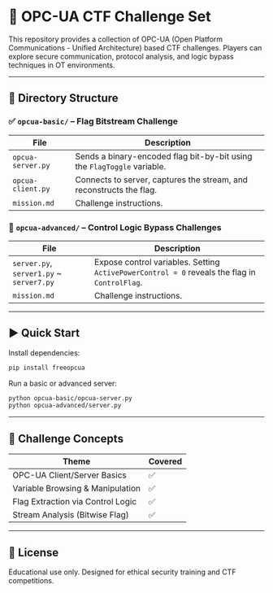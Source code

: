 
# 🔐 OPC-UA CTF Challenge Set

This repository provides a collection of OPC-UA (Open Platform Communications - Unified Architecture) based CTF challenges. Players can explore secure communication, protocol analysis, and logic bypass techniques in OT environments.

---

## 📁 Directory Structure

### ✅ `opcua-basic/` – Flag Bitstream Challenge
| File | Description |
|------|-------------|
| `opcua-server.py` | Sends a binary-encoded flag bit-by-bit using the `FlagToggle` variable. |
| `opcua-client.py` | Connects to server, captures the stream, and reconstructs the flag. |
| `mission.md` | Challenge instructions. |

### 🧠 `opcua-advanced/` – Control Logic Bypass Challenges
| File | Description |
|------|-------------|
| `server.py`, `server1.py` ~ `server7.py` | Expose control variables. Setting `ActivePowerControl = 0` reveals the flag in `ControlFlag`. |
| `mission.md` | Challenge instructions. |

---

## ▶️ Quick Start

Install dependencies:
```bash
pip install freeopcua
```

Run a basic or advanced server:
```bash
python opcua-basic/opcua-server.py
python opcua-advanced/server.py
```

---

## 🎯 Challenge Concepts

| Theme | Covered |
|-------|---------|
| OPC-UA Client/Server Basics | ✅ |
| Variable Browsing & Manipulation | ✅ |
| Flag Extraction via Control Logic | ✅ |
| Stream Analysis (Bitwise Flag) | ✅ |

---

## 📜 License

Educational use only. Designed for ethical security training and CTF competitions.
